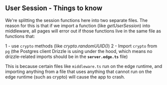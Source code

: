 ## User Session - Things to know

We're splitting the session functions here into two separate files.  The reason for this is that if we import a function (like _getUserSession_) into middleware, all pages will error out if those functions live in the same file as functions that:

1 - use `crypto` methods (like _crypto.randomUUID()_)
2 - Import `crypto` from `pg` (the Postgres client Drizzle is using under the hood, which means no drizzle-related imports should be in the **`server.edge.ts`** file)

This is because certain files like `middleware.ts` run on the edge runtime, and importing anything from a file that uses anything that cannot run on the edge runtime (such as crypto) will cause the app to crash.
